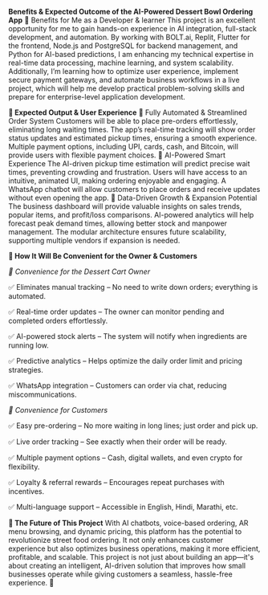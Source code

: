 **Benefits & Expected Outcome of the AI-Powered Dessert Bowl Ordering App**
📌 Benefits for Me as a Developer & learner
This project is an excellent opportunity for me to gain hands-on experience in AI integration, full-stack development, and automation. 
By working with BOLT.ai, Replit, Flutter for the frontend, Node.js and PostgreSQL for backend management, and Python for AI-based predictions, I am enhancing my technical expertise in real-time data processing, machine learning, and system scalability. 
Additionally, I’m learning how to optimize user experience, implement secure payment gateways, and automate business workflows in a live project, which will help me develop practical problem-solving skills and prepare for enterprise-level application development.

**🎯 Expected Output & User Experience**
🔹 Fully Automated & Streamlined Order System
Customers will be able to place pre-orders effortlessly, eliminating long waiting times.
The app’s real-time tracking will show order status updates and estimated pickup times, ensuring a smooth experience.
Multiple payment options, including UPI, cards, cash, and Bitcoin, will provide users with flexible payment choices.
🔹 AI-Powered Smart Experience
The AI-driven pickup time estimation will predict precise wait times, preventing crowding and frustration.
Users will have access to an intuitive, animated UI, making ordering enjoyable and engaging.
A WhatsApp chatbot will allow customers to place orders and receive updates without even opening the app.
🔹 Data-Driven Growth & Expansion Potential
The business dashboard will provide valuable insights on sales trends, popular items, and profit/loss comparisons.
AI-powered analytics will help forecast peak demand times, allowing better stock and manpower management.
The modular architecture ensures future scalability, supporting multiple vendors if expansion is needed.

**📌 How It Will Be Convenient for the Owner & Customers**

*📍 Convenience for the Dessert Cart Owner*

✅ Eliminates manual tracking – No need to write down orders; everything is automated.

✅ Real-time order updates – The owner can monitor pending and completed orders effortlessly.

✅ AI-powered stock alerts – The system will notify when ingredients are running low.

✅ Predictive analytics – Helps optimize the daily order limit and pricing strategies.

✅ WhatsApp integration – Customers can order via chat, reducing miscommunications.

*📍 Convenience for Customers*

✅ Easy pre-ordering – No more waiting in long lines; just order and pick up.

✅ Live order tracking – See exactly when their order will be ready.

✅ Multiple payment options – Cash, digital wallets, and even crypto for flexibility.

✅ Loyalty & referral rewards – Encourages repeat purchases with incentives.

✅ Multi-language support – Accessible in English, Hindi, Marathi, etc.


**🔮 The Future of This Project**
With AI chatbots, voice-based ordering, AR menu browsing, and dynamic pricing, this platform has the potential to revolutionize street food ordering. 
It not only enhances customer experience but also optimizes business operations, making it more efficient, profitable, and scalable. 
This project is not just about building an app—it's about creating an intelligent, AI-driven solution that improves how small businesses operate while giving customers a seamless, hassle-free experience. 🚀







